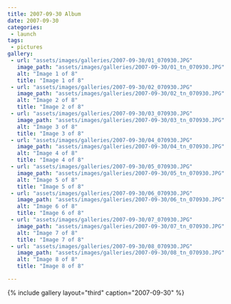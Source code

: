 ```yaml
---
title: 2007-09-30 Album
date: 2007-09-30
categories:
 - launch
tags:
 - pictures
gallery:
 - url: "assets/images/galleries/2007-09-30/01_070930.JPG"
   image_path: "assets/images/galleries/2007-09-30/01_tn_070930.JPG"
   alt: "Image 1 of 8"
   title: "Image 1 of 8"
 - url: "assets/images/galleries/2007-09-30/02_070930.JPG"
   image_path: "assets/images/galleries/2007-09-30/02_tn_070930.JPG"
   alt: "Image 2 of 8"
   title: "Image 2 of 8"
 - url: "assets/images/galleries/2007-09-30/03_070930.JPG"
   image_path: "assets/images/galleries/2007-09-30/03_tn_070930.JPG"
   alt: "Image 3 of 8"
   title: "Image 3 of 8"
 - url: "assets/images/galleries/2007-09-30/04_070930.JPG"
   image_path: "assets/images/galleries/2007-09-30/04_tn_070930.JPG"
   alt: "Image 4 of 8"
   title: "Image 4 of 8"
 - url: "assets/images/galleries/2007-09-30/05_070930.JPG"
   image_path: "assets/images/galleries/2007-09-30/05_tn_070930.JPG"
   alt: "Image 5 of 8"
   title: "Image 5 of 8"
 - url: "assets/images/galleries/2007-09-30/06_070930.JPG"
   image_path: "assets/images/galleries/2007-09-30/06_tn_070930.JPG"
   alt: "Image 6 of 8"
   title: "Image 6 of 8"
 - url: "assets/images/galleries/2007-09-30/07_070930.JPG"
   image_path: "assets/images/galleries/2007-09-30/07_tn_070930.JPG"
   alt: "Image 7 of 8"
   title: "Image 7 of 8"
 - url: "assets/images/galleries/2007-09-30/08_070930.JPG"
   image_path: "assets/images/galleries/2007-09-30/08_tn_070930.JPG"
   alt: "Image 8 of 8"
   title: "Image 8 of 8"

---
```


{% include gallery layout="third" caption="2007-09-30" %}
